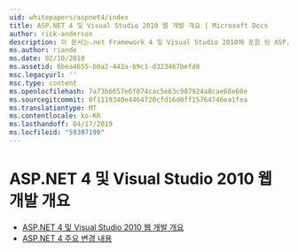 ```yaml
---
uid: whitepapers/aspnet4/index
title: ASP.NET 4 및 Visual Studio 2010 웹 개발 개요 | Microsoft Docs
author: rick-anderson
description: 이 문서는.net Framework 4 및 Visual Studio 2010에 포함 된 ASP.NET에 대 한 다양 한 새 기능에 대 한 개요를 제공 합니다.
ms.author: riande
ms.date: 02/10/2010
ms.assetid: 6bea4655-b0a2-442a-b9c1-d323467befd8
msc.legacyurl: ''
msc.type: content
ms.openlocfilehash: 7a73b6657e6f074cac5e63c907924a8cae68e60e
ms.sourcegitcommit: 0f1119340e4464720cfd16d0ff15764746ea1fea
ms.translationtype: MT
ms.contentlocale: ko-KR
ms.lasthandoff: 04/17/2019
ms.locfileid: "59397190"
---
```

# <a name="aspnet-4-and-visual-studio-2010-web-development-overview"></a>ASP.NET 4 및 Visual Studio 2010 웹 개발 개요

- [ASP.NET 4 및 Visual Studio 2010 웹 개발 개요](overview.md)
- [ASP.NET 4 주요 변경 내용](breaking-changes.md)

